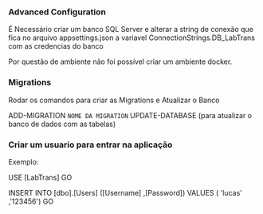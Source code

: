 ### Advanced Configuration
É Necessário criar um banco SQL Server e alterar a string de conexão que fica no arquivo appsettings.json a variavel ConnectionStrings.DB_LabTrans com as credencias do banco

Por questão de ambiente não foi possível criar um ambiente docker.

### Migrations

Rodar os comandos para criar as Migrations e Atualizar o Banco

ADD-MIGRATION `NOME DA MIGRATION`
UPDATE-DATABASE (para atualizar o banco de dados com as tabelas)

### Criar um usuario para entrar na aplicação

Exemplo: 

USE [LabTrans]
GO

INSERT INTO [dbo].[Users]
           ([Username]
           ,[Password])
     VALUES
           ( 'lucas'
           ,'123456')
GO
